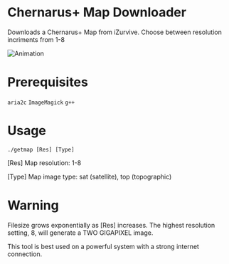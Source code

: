 # Chernarus+ Map Downloader
Downloads a Chernarus+ Map from iZurvive. Choose between resolution incriments from 1-8

![Animation](https://user-images.githubusercontent.com/3127698/208580587-369eb715-0002-4da2-9047-1493bee4ebf7.gif)

# Prerequisites

`aria2c` `ImageMagick` `g++`

# Usage

`./getmap [Res] [Type]`

[Res]  Map resolution: 1-8

[Type] Map image type: sat (satellite), top (topographic)

# Warning

Filesize grows exponentially as [Res] increases. The highest resolution setting, 8, will generate a TWO GIGAPIXEL image.

This tool is best used on a powerful system with a strong internet connection.
